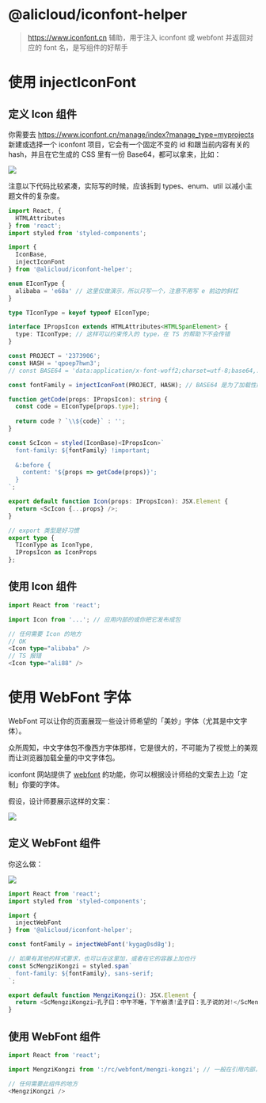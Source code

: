 @alicloud/iconfont-helper
===

> <https://www.iconfont.cn> 辅助，用于注入 iconfont 或 webfont 并返回对应的 font 名，是写组件的好帮手

# 使用 injectIconFont

## 定义 Icon 组件

你需要去 <https://www.iconfont.cn/manage/index?manage_type=myprojects> 新建或选择一个 iconfont 项目，它会有一个固定不变的 id 和跟当前内容有关的 hash，并且在它生成的 CSS 里有一份 Base64，都可以拿来，比如：

![](https://img.alicdn.com/imgextra/i3/O1CN01xQMgKp1syThmNp0Db_!!6000000005835-2-tps-1920-1048.png)

注意以下代码比较紧凑，实际写的时候，应该拆到 types、enum、util 以减小主题文件的复杂度。

```typescript jsx
import React, {
  HTMLAttributes
} from 'react';
import styled from 'styled-components';

import {
  IconBase,
  injectIconFont
} from '@alicloud/iconfont-helper';

enum EIconType {
  alibaba = 'e68a' // 这里仅做演示，所以只写一个，注意不用写 e 前边的斜杠
}

type TIconType = keyof typeof EIconType;

interface IPropsIcon extends HTMLAttributes<HTMLSpanElement> {
  type: TIconType; // 这样可以约束传入的 type，在 TS 的帮助下不会传错
}

const PROJECT = '2373906';
const HASH = 'qpoep7hwn3';
// const BASE64 = 'data:application/x-font-woff2;charset=utf-8;base64,...';

const fontFamily = injectIconFont(PROJECT, HASH); // BASE64 是为了加载性能考量的，如果过于庞大可以不写，这里仅仅是为了演示，为了保证这份代码的可运行，不写

function getCode(props: IPropsIcon): string {
  const code = EIconType[props.type];
  
  return code ? `\\${code}` : '';
}

const ScIcon = styled(IconBase)<IPropsIcon>`
  font-family: ${fontFamily} !important;
  
  &:before {
    content: '${props => getCode(props)}';
  }
`;

export default function Icon(props: IPropsIcon): JSX.Element {
  return <ScIcon {...props} />;
}

// export 类型是好习惯
export type {
  TIconType as IconType,
  IPropsIcon as IconProps
};
```

## 使用 Icon 组件

```typescript jsx
import React from 'react';

import Icon from '...'; // 应用内部的或你把它发布成包

// 任何需要 Icon 的地方
// OK
<Icon type="alibaba" />
// TS 报错
<Icon type="ali88" />
```

# 使用 WebFont 字体

WebFont 可以让你的页面展现一些设计师希望的「美妙」字体（尤其是中文字体）。

众所周知，中文字体包不像西方字体那样，它是很大的，不可能为了视觉上的美观而让浏览器加载全量的中文字体包。

iconfont 网站提供了 [webfont](https://www.iconfont.cn/webfont) 的功能，你可以根据设计师给的文案去上边「定制」你要的字体。

假设，设计师要展示这样的文案：

![](https://img.alicdn.com/imgextra/i1/O1CN01KKpw4f1mkqDbsPutl_!!6000000004993-2-tps-852-82.png)

## 定义 WebFont 组件

你这么做：

![](https://img.alicdn.com/imgextra/i2/O1CN01Ml8SDd238ggwXhb9E_!!6000000007211-2-tps-905-556.png)

```typescript jsx
import React from 'react';
import styled from 'styled-components';

import {
  injectWebFont
} from '@alicloud/iconfont-helper';

const fontFamily = injectWebFont('kygag0sd8g');

// 如果有其他的样式要求，也可以在这里加，或者在它的容器上加也行
const ScMengziKongzi = styled.span`
  font-family: ${fontFamily}, sans-serif;
`;

export default function MengziKongzi(): JSX.Element {
  return <ScMengziKongzi>孔子曰：中午不睡，下午崩溃!孟子曰：孔子说的对!</ScMengziKongzi>;
}
```

## 使用 WebFont 组件

```typescript jsx
import React from 'react';

import MengziKongzi from ':/rc/webfont/mengzi-kongzi'; // 一般在引用内部，没有意义发布成包

// 任何需要此组件的地方
<MengziKongzi />
```
